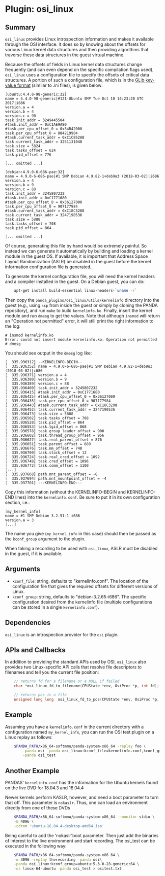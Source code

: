 Plugin: osi_linux
===========

Summary
-------

`osi_linux` provides Linux introspection information and makes it available through the OSI interface. It does so by knowing about the offsets for various Linux kernel data structures and then providing algorithms that traverse these data structures in the guest virtual machine.

Because the offsets of fields in Linux kernel data structures change frequently (and can even depend on the specific compilation flags used), `osi_linux` uses a configuration file to specify the offsets of critical data structures. A portion of such a configuration file, which is in the [GLib key-value format](https://developer.gnome.org/glib/stable/glib-Key-value-file-parser.html) (similar to .ini files), is given below:

    [ubuntu:4.4.0-98-generic:32]
    name = 4.4.0-98-generic|#121-Ubuntu SMP Tue Oct 10 14:23:20 UTC 2017|i686
    version.a = 4
    version.b = 4
    version.c = 90
    task.init_addr = 3249445504
    #task.init_addr = 0xC1AE9A80
    #task.per_cpu_offset_0 = 0x34B42000
    task.per_cpu_offset_0 = 884219904
    #task.current_task_addr = 0xC1C852A8
    task.current_task_addr = 3251131048
    task.size = 5824
    task.tasks_offset = 624
    task.pid_offset = 776

    [... omitted ...]

    [debian:4.9.0-6-686-pae:32]
    name = 4.9.0-6-686-pae|#1 SMP Debian 4.9.82-1+deb9u3 (2018-03-02)|i686
    version.a = 4
    version.b = 9
    version.c = 88
    task.init_addr = 3245807232
    #task.init_addr = 0xC1771680
    #task.per_cpu_offset_0 = 0x36127000
    task.per_cpu_offset_0 = 907177984
    #task.current_task_addr = 0xC18C3208
    task.current_task_addr = 3247190536
    task.size = 5888
    task.tasks_offset = 708
    task.pid_offset = 864

    [... omitted ...]

Of course, generating this file by hand would be extremely painful. So instead we can generate it automatically by building and loading a kernel module in the guest OS.  If available, it is important that Address Space Layout Randomization (ASLR) be disabled in the guest before the kernel information configuration file is generated.

To generate the kernel configuration file, you will need the kernel headers and a compiler installed in the guest. On a Debian guest, you can do:

```sh
    apt-get install build-essential linux-headers-`uname -r`
```

Then copy the `panda_plugins/osi_linux/utils/kernelinfo` directory into the guest (e.g., using `scp` from inside the guest or simply by cloning the PANDA repository), and run `make` to build `kernelinfo.ko`. Finally, insert the kernel module and run `dmesg` to get the values. Note that although `insmod` will return an "Operation not permitted" error, it will still print the right information to the log:

    # insmod kernelinfo.ko
    Error: could not insert module kernelinfo.ko: Operation not permitted
    # dmesg

You should see output in the `dmesg` log like:

    [  335.936312] --KERNELINFO-BEGIN--
    [  335.936352] name = 4.9.0-6-686-pae|#1 SMP Debian 4.9.82-1+deb9u3 (2018-03-02)|i686
    [  335.936371] version.a = 4
    [  335.936380] version.b = 9
    [  335.936389] version.c = 88
    [  335.936400] task.init_addr = 3245807232
    [  335.936415] #task.init_addr = 0xC1771680
    [  335.936425] #task.per_cpu_offset_0 = 0x36127000
    [  335.936435] task.per_cpu_offset_0 = 907177984
    [  335.936443] #task.current_task_addr = 0xC18C3208
    [  335.936452] task.current_task_addr = 3247190536
    [  335.936473] task.size = 5888
    [  335.936502] task.tasks_offset = 708
    [  335.936528] task.pid_offset = 864
    [  335.936553] task.tgid_offset = 868
    [  335.936578] task.group_leader_offset = 900
    [  335.936602] task.thread_group_offset = 956
    [  335.936627] task.real_parent_offset = 876
    [  335.936651] task.parent_offset = 880
    [  335.936676] task.mm_offset = 748
    [  335.936700] task.stack_offset = 12
    [  335.936724] task.real_cred_offset = 1092
    [  335.936748] task.cred_offset = 1096
    [  335.936772] task.comm_offset = 1100
    [...]
    [  335.937668] path.mnt_parent_offset = -8
    [  335.937694] path.mnt_mountpoint_offset = -4
    [  335.937701] ---KERNELINFO-END---

Copy this information (without the KERNELINFO-BEGIN and KERNELINFO-END lines) into the `kernelinfo.conf`. Be sure to put it in its own configuration section, i.e.:

    [my_kernel_info]
    name = #1 SMP Debian 3.2.51-1 i686
    version.a = 3
    [...]

The name you give (`my_kernel_info` in this case) should then be passed as the `kconf_group` argument to the plugin.

When taking a recording to be used with `osi_linux`, ASLR must be disabled in the guest, if it is available.

Arguments
---------

* `kconf_file`: string, defaults to "kernelinfo.conf". The location of the configuration file that gives the required offsets for different versions of Linux.
* `kconf_group`: string, defaults to "debian-3.2.65-i686". The specific configuration desired from the kernelinfo file (multiple configurations can be stored in a single `kernelinfo.conf`).

Dependencies
------------

`osi_linux` is an introspection provider for the `osi` plugin.

APIs and Callbacks
------------------

In addition to providing the standard APIs used by OSI, `osi_linux` also provides two Linux-specific API calls that resolve file descriptors to filenames and tell you the current file position:

```C
    // returns fd for a filename or a NULL if failed
    char *osi_linux_fd_to_filename(CPUState *env, OsiProc *p, int fd);

    // returns pos in a file
    unsigned long long  osi_linux_fd_to_pos(CPUState *env, OsiProc *p, int fd);
```

Example
-------

Assuming you have a `kernelinfo.conf` in the current directory with a configuration named `my_kernel_info`, you can run the OSI test plugin on a Linux replay as follows:

```bash
    $PANDA_PATH/x86_64-softmmu/panda-system-x86_64 -replay foo \
        -panda osi -panda osi_linux:kconf_file=kernelinfo.conf,kconf_group=my_kernel_info \
        -panda osi_test
```
Another Example
-------

PANDAS' `kernelinfo.conf` has the information for the Ubuntu kernels found on the live DVD for 18.04.3 and 18.04.4

Newer kernels perform KASLR, however, and need a boot parameter to turn that off. This parameter is `nokaslr`. Thus, one can load an environment directly from one of these DVDs
```bash
    $PANDA_PATH/x86_64-softmmu/panda-system-x86_64 --monitor stdio \
    -m 4096 \
    -cdrom 'ubuntu-18.04.4-desktop-amd64.iso'
```
Being careful to add the 'nokaslr'boot parameter.  Then just add the binaries of interest to the live environment and start recording. The osi_test can be executed in the following way:

```bash
    $PANDA_PATH/x86_64-softmmu/panda-system-x86_64 \
    -m 4096 -replay therecording -panda osi\
    -panda osi_linux:kconf_group=ubuntu:5.3.0-28-generic:64 \
    -os linux-64-ubuntu -panda osi_test > ositest.txt
```


